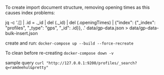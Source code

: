To create import document structure, removing opening times as this causes index problems:

jq -c '.[]  | .id = ._id | del (._id) | del (.openingTimes) | {"index": {"_index": "profiles", "_type": "gps", "_id": .id}}, .' data/gp-data.json > data/gp-data-bulk-insert.json 

create and run: `docker-compose up --build --force-recreate`

To clean before re-creating `docker-compose down -v`

sample query `curl "http://127.0.0.1:9200/profiles/_search?q=ramdeehul&pretty"`
